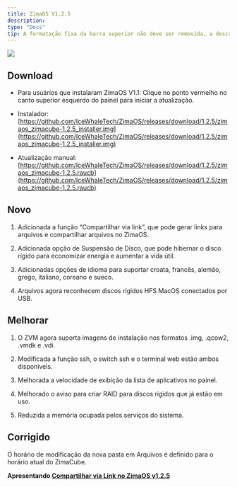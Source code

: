 ```yaml
---
title: ZimaOS V1.2.5
description: 
type: "Docs"
tip: A formatação fixa da barra superior não deve ser removida, a descrição é para o artigo, se não preenchida, será cortada a primeira parte do texto
---
```

![](https://manage.icewhale.io/api/static/docs/1730184763693_image.png)

## Download
- Para usuários que instalaram ZimaOS V1.1:
Clique no ponto vermelho no canto superior esquerdo do painel para iniciar a atualização.
- Instalador: [https://github.com/IceWhaleTech/ZimaOS/releases/download/1.2.5/zimaos_zimacube-1.2.5_installer.img](https://github.com/IceWhaleTech/ZimaOS/releases/download/1.2.5/zimaos_zimacube-1.2.5_installer.img)

- Atualização manual: [https://github.com/IceWhaleTech/ZimaOS/releases/download/1.2.5/zimaos_zimacube-1.2.5.raucb](https://github.com/IceWhaleTech/ZimaOS/releases/download/1.2.5/zimaos_zimacube-1.2.5.raucb)

## Novo
1. Adicionada a função “Compartilhar via link”, que pode gerar links para arquivos e compartilhar arquivos no ZimaOS.

2. Adicionada opção de Suspensão de Disco, que pode hibernar o disco rígido para economizar energia e aumentar a vida útil.

3. Adicionadas opções de idioma para suportar croata, francês, alemão, grego, italiano, coreano e sueco.

4. Arquivos agora reconhecem discos rígidos HFS MacOS conectados por USB.

## Melhorar
1. O ZVM agora suporta imagens de instalação nos formatos .img, .qcow2, .vmdk e .vdi.

2. Modificada a função ssh, o switch ssh e o terminal web estão ambos disponíveis.

3. Melhorada a velocidade de exibição da lista de aplicativos no painel.

4. Melhorado o aviso para criar RAID para discos rígidos que já estão em uso.

5. Reduzida a memória ocupada pelos serviços do sistema.

## Corrigido

O horário de modificação da nova pasta em Arquivos é definido para o horário atual do ZimaCube.

**Apresentando [Compartilhar via Link no ZimaOS v1.2.5](https://www.youtube.com/watch?v=b6oyZNQendw)** 